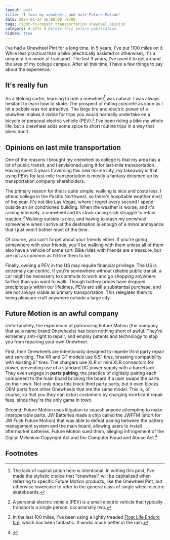 ```yaml
---
layout: post
title: "I love my onewheel, and hate Future Motion"
date: 2024-01-24 16:00:00 -0700
tags: right-to-repair transportation onewheel opinion
category: drafts # Delete this before publication
hidden: true
---
```


<!-- TODO: Insert explanation of what a onewheel is -->

I've had a Onewheel Pint for a long time. In 5 years, I've put 1100 miles on
it. While less practical than a bike (electrically assisted or otherwise), 
it's a uniquely fun mode of transport. The last 3 years, I've used it to get
around the area of my college campus. After all this time, I have a few things
to say about the experience. 

## It's really fun
As a lifelong surfer, learning to ride a onewheel[^1] was natural. I was always 
hesitant to learn how to skate. The prospect of eating concrete as soon as I 
hit a pebble was not attractive. The large tire and electric power of a 
onewheel makes it viable for trips you would normally undertake on a bicycle or 
personal electric vehicle (PEV).[^2] I've been riding a bike my whole life, 
but a onewheel adds some spice to short routine trips in a way that bikes 
don't.

## Opinions on last mile transportation
One of the reasons I brought my onewheel to college is that my
area has a lot of public transit, and I envisioned using it for last-mile 
transportation. Having spent 3 years traversing this new-to-me city, my
takeaway is that using PEVs for last-mile transportation is mostly a fantasy 
dreamed up by transportation company shareholders. 

The primary reason for this is quite simple: walking is nice and costs less. 
I attend college in the Pacific Northwest, so there's hospitable weather most 
of the year. It's not like Las Vegas, where I regret every second I spend 
outside an air
conditioned building. When the weather is worse, and it's raining intensely, 
a onewheel and its stock racing slick struggle to retain traction.[^3] Walking
outside is nice, and having to stash my onewheel somewhere when I arrive at the
destination is enough of a minor annoyance that I just won't bother most of the
time. 

Of course, you can't forget about your friends either. If you're going 
somewhere with your friends, you'll be walking with them unless all of them
also have a vehicle of some sort. Bike rides with friends are a treasure, but
are not as common as I'd like them to be. 

Finally, owning a PEV in the US may require financial privilege. The US is
extremely car centric. If you're somewhere without reliable public transit, 
a car might be necessary to commute to work and go shopping anywhere farther
than you want to walk. Though battery prices have dropped precipitously
within our lifetimes, PEVs are still a substantial purchase, and are not 
always viable as primary transportation. This relegates them to being pleasure
craft anywhere outside a large city. 

## Future Motion is an awful company
<!--
Outline:
1. What is a onewheel and why do I like them?
2. Detail Future Motion's ongoing anti-consumer shenanigans (long section)
  a. Inherently anti-consumer design such as non-standard tire size
  b. Parts pairing
  c. Further firmware shenanigans + DMCA takedowns
  Note: Try to do some investigation into what happened to JW batteries and the JWFFM chip
3. Describe how the shenanigans have materially impacted me
4. Tangent: Oregon right to repair law
5. Conclusion: I'll just buy a floatwheel
-->

Unfortunately, the experience of patronizing Future Motion (the company that 
sells name brand Onewheels) has been nothing short of awful. They're extremely
anti-right to repair, and employ patents and technology to stop you from
repairing your own Onewheel.

First, their Onewheels are intentionally designed to impede third party repair
and servicing. The XR and GT models use 6.5" tires, breaking compatibility with
existing 6" tires. The chargers use XLR or mini XLR connectors for power, 
preventing use of a standard DC power supply with a barrel jack. They even
engage in **parts pairing**, the practice of digitially pairing each component
to the main board bricking the board if a user swaps the parts on their own. 
Not only does this block third party parts, but it even blocks OEM parts from
other Onewheels that are the same model. This is, of course, so that you they
can extort customers by charging exorbitant repair fees, since they're the only
game in town.

Second, Future Motion uses litigation to squash anyone attempting to make
interoperable parts. JW Batteries made a chip called the JWFFM (short for JW 
Fuck Future Motion) that was able to defeat pairing between the battery 
management system and the main board, allowing users to install aftermarket
batteries. Future Motion sued them, alleging infringement of the Digital 
Millenium Copyright Act and the Computer Fraud and Abuse Act.[^4]



## Footnotes 
[^1]: The lack of capitalization here is intentional. In writing this post, 
I've made the stylistic choice that "onewheel" will be capitalized when 
referring to specific Future Motion products, like the Onewheel Pint, 
but otherwise lowercase to refer to the general class of single wheel electric
skateboards.

[^2]: A personal electric vehicle (PEV) is a small electric vehicle that
typically transports a single person, occasionally two. 

[^3]: In the last 100 miles, I've been using a lightly treaded [Float Life Enduro tire](https://thefloatlife.com/collections/pint-accessories/products/tfl-enduro-tire-pint-pint-x-compatible), 
which has been fantastic. It works much better in the rain. 

[^4]: <!-- Insert snarky comment deriding the laws in question here -->
